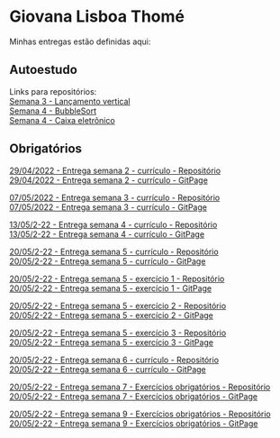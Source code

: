 # Giovana Lisboa Thomé
Minhas entregas estão definidas aqui:

## Autoestudo 
<!-- <a href="#">Placeholder</a> -->
Links para repositórios:
<br/>
<a href="https://github.com/ThomeGiovana/repositorioGiovanaThome/tree/main/03_AUT_EST_ENTREGA/SEMANA3/lancamento_vertical">Semana 3 - Lançamento vertical</a>
<br/>
<a href="https://github.com/ThomeGiovana/repositorioGiovanaThome/tree/main/05_AUT_EST_EX_OPCIONAIS/SEMANA4/bubblesort">Semana 4 - BubbleSort</a>
<br/>
<a href="https://github.com/ThomeGiovana/repositorioGiovanaThome/tree/main/05_AUT_EST_EX_OPCIONAIS/SEMANA4/caixa_eltronico">Semana 4 - Caixa eletrônico</a>

## Obrigatórios 
<a href="https://github.com/ThomeGiovana/repositorioGiovanaThome/tree/main/03_AUT_EST_ENTREGA/SEMANA2/curriculo_web_com_html"> 29/04/2022 - Entrega semana 2 - currículo - Repositório</a>
<br />
<a href="https://thomegiovana.github.io/repositorioGiovanaThome/03_AUT_EST_ENTREGA/SEMANA2/curriculo_web_com_html/src/"> 29/04/2022 - Entrega semana 2 - currículo - GitPage</a>

<a href="https://github.com/ThomeGiovana/repositorioGiovanaThome/tree/main/03_AUT_EST_ENTREGA/SEMANA3"> 07/05/2022 - Entrega semana 3 - currículo - Repositório</a>
<br />
<a href="https://thomegiovana.github.io/repositorioGiovanaThome/03_AUT_EST_ENTREGA/SEMANA3/curriculo_web_com_css/src/"> 07/05/2022 - Entrega semana 3 - currículo - GitPage</a>

<a href="https://github.com/ThomeGiovana/repositorioGiovanaThome/tree/main/03_AUT_EST_ENTREGA/SEMANA4/curriculo_web_com_js"> 13/05/2-22 - Entrega semana 4 - currículo - Repositório</a>
<br />
<a href="https://thomegiovana.github.io/repositorioGiovanaThome/03_AUT_EST_ENTREGA/SEMANA4/curriculo_web_com_js/src/"> 13/05/2-22 - Entrega semana 4 - currículo - GitPage</a>

<a href="https://github.com/ThomeGiovana/repositorioGiovanaThome/tree/main/03_AUT_EST_ENTREGA/SEMANA5/curriculo_web_com_jquery"> 20/05/2-22 - Entrega semana 5 - currículo - Repositório</a>
<br />
<a href="https://thomegiovana.github.io/repositorioGiovanaThome/03_AUT_EST_ENTREGA/SEMANA5/curriculo_web_com_jquery/src/public/"> 20/05/2-22 - Entrega semana 5 - currículo - GitPage</a>

<a href="https://github.com/ThomeGiovana/repositorioGiovanaThome/tree/main/03_AUT_EST_ENTREGA/SEMANA5/ex1"> 20/05/2-22 - Entrega semana 5 - exercício 1 - Repositório</a>
<br />
<a href="https://thomegiovana.github.io/repositorioGiovanaThome/03_AUT_EST_ENTREGA/SEMANA5/ex1/"> 20/05/2-22 - Entrega semana 5 - exercício 1 - GitPage</a>

<a href="https://github.com/ThomeGiovana/repositorioGiovanaThome/tree/main/03_AUT_EST_ENTREGA/SEMANA5/ex2"> 20/05/2-22 - Entrega semana 5 - exercício 2 - Repositório</a>
<br />
<a href="https://thomegiovana.github.io/repositorioGiovanaThome/03_AUT_EST_ENTREGA/SEMANA5/ex2/"> 20/05/2-22 - Entrega semana 5 - exercício 2 - GitPage</a>

<a href="https://github.com/ThomeGiovana/repositorioGiovanaThome/tree/main/03_AUT_EST_ENTREGA/SEMANA5/ex3"> 20/05/2-22 - Entrega semana 5 - exercício 3 - Repositório</a>
<br />
<a href="https://thomegiovana.github.io/repositorioGiovanaThome/03_AUT_EST_ENTREGA/SEMANA5/ex3/"> 20/05/2-22 - Entrega semana 5 - exercício 3 - GitPage</a>

<a href="https://github.com/ThomeGiovana/repositorioGiovanaThome/tree/main/03_AUT_EST_ENTREGA/SEMANA6/curriculo_web/src"> 20/05/2-22 - Entrega semana 6 - currículo - Repositório</a>
<br />
<a href="https://thomegiovana.github.io/repositorioGiovanaThome/03_AUT_EST_ENTREGA/SEMANA6/curriculo_web/src/frontend/"> 20/05/2-22 - Entrega semana 6 - currículo - GitPage</a>

<a href="https://github.com/ThomeGiovana/repositorioGiovanaThome/tree/main/03_AUT_EST_ENTREGA/SEMANA7/"> 20/05/2-22 - Entrega semana 7 - Exercícios obrigatórios - Repositório</a>
<br />
<a href="https://thomegiovana.github.io/repositorioGiovanaThome/03_AUT_EST_ENTREGA/SEMANA7/indexExercicios.html"> 20/05/2-22 - Entrega semana 7 - Exercícios obrigatórios - GitPage</a>

<a href="https://github.com/ThomeGiovana/repositorioGiovanaThome/tree/main/03_AUT_EST_ENTREGA/SEMANA9/"> 20/05/2-22 - Entrega semana 9 - Exercícios obrigatórios - Repositório</a>
<br />
<a href="https://thomegiovana.github.io/repositorioGiovanaThome/03_AUT_EST_ENTREGA/SEMANA9/index.html"> 20/05/2-22 - Entrega semana 9 - Exercícios obrigatórios - GitPage</a>